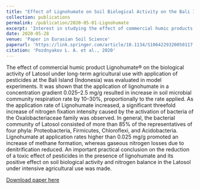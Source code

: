 ```yaml
---
title: "Effect of Lignohumate on Soil Biological Activity on the Bali Island, Indonesia"
collection: publications
permalink: /publication/2020-05-01-Lignohumate
excerpt: 'Interest in studying the effect of commercial humic products (HPs) on the biological activity of soils is dictated by the environmental safety of their use (HPs are produced from natural raw materials), low market value, and high efficiency.'
date: 2020-05-28
venue: 'Paper in Eurasian Soil Science'
paperurl: 'https://link.springer.com/article/10.1134/S1064229320050117'
citation: 'Pozdnyakov L. A. et al., 2020'
---
```

The effect of commercial humic product Lignohumate® on the biological activity of Latosol under long-term agricultural use with application of pesticides at the Bali Island (Indonesia) was evaluated in model experiments. It was shown that the application of lignohumate in a concentration gradient 0.025–2.5 mg/g resulted in increase in soil microbial community respiration rate by 10–30%, proportionally to the rate applied. As the application rate of Lignohumate increased, a significant threefold increase of nitrogen fixation intensity caused by the activation of bacteria of the Oxalobacteriaceae family was observed. In general, the bacterial community of Latosol consisted of more than 85% of the representatives of four phyla: Proteobacteria, Firmicutes, Chloroflexi, and Acidobacteria. Lignohumate at application rates higher than 0.025 mg/g promoted an increase of methane formation, whereas gaseous nitrogen losses due to denitrification reduced. An important practical conclusion on the reduction of a toxic effect of pesticides in the presence of lignohumate and its positive effect on soil biological activity and nitrogen balance in the Latosol under intensive agricultural use was made.

[Download paper here](https://link.springer.com/article/10.1134/S1064229320050117)

